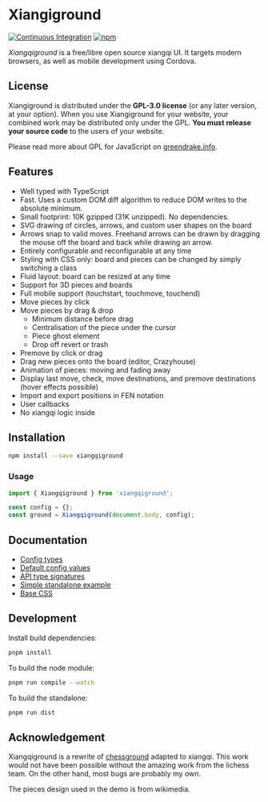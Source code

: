 # Xiangiground

[![Continuous Integration](https://github.com/lucaferranti/xiangqiground/workflows/Continuous%20Integration/badge.svg)](https://github.com/lucaferranti/xiangqiground/actions?query=workflow%3A%22Continuous+Integration%22)
[![npm](https://img.shields.io/npm/v/xiangqiground)](https://www.npmjs.com/package/xiangqiground)

_Xiangqiground_ is a free/libre open source xiangqi UI.
It targets modern browsers, as well as mobile development using Cordova.

## License

Xiangiground is distributed under the **GPL-3.0 license** (or any later version,
at your option).
When you use Xiangiground for your website, your combined work may be
distributed only under the GPL. **You must release your source code** to the
users of your website.

Please read more about GPL for JavaScript on [greendrake.info](https://greendrake.info/publications/js-gpl).

## Features

- Well typed with TypeScript
- Fast. Uses a custom DOM diff algorithm to reduce DOM writes to the absolute minimum.
- Small footprint: 10K gzipped (31K unzipped). No dependencies.
- SVG drawing of circles, arrows, and custom user shapes on the board
- Arrows snap to valid moves. Freehand arrows can be drawn by dragging the mouse off the board and back while drawing an arrow.
- Entirely configurable and reconfigurable at any time
- Styling with CSS only: board and pieces can be changed by simply switching a class
- Fluid layout: board can be resized at any time
- Support for 3D pieces and boards
- Full mobile support (touchstart, touchmove, touchend)
- Move pieces by click
- Move pieces by drag & drop
  - Minimum distance before drag
  - Centralisation of the piece under the cursor
  - Piece ghost element
  - Drop off revert or trash
- Premove by click or drag
- Drag new pieces onto the board (editor, Crazyhouse)
- Animation of pieces: moving and fading away
- Display last move, check, move destinations, and premove destinations (hover effects possible)
- Import and export positions in FEN notation
- User callbacks
- No xiangqi logic inside

## Installation

```sh
npm install --save xiangqiground
```

### Usage

```js
import { Xiangqiground } from 'xiangqiground';

const config = {};
const ground = Xiangqiground(document.body, config);
```

## Documentation

- [Config types](https://github.com/lucaferranti/xiangqiground/tree/main/src/config.ts)
- [Default config values](https://github.com/lucaferranti/xiangqiground/tree/main/src/state.ts)
- [API type signatures](https://github.com/lucaferranti/xiangqiground/tree/main/src/api.ts)
- [Simple standalone example](https://github.com/lucaferranti/xiangqiground/blob/main/demo.html)
- [Base CSS](https://github.com/lucaferranti/xiangqiground/blob/main/assets/xiangqiground.base.css)

## Development

Install build dependencies:

```sh
pnpm install
```

To build the node module:

```sh
pnpm run compile --watch
```

To build the standalone:

```sh
pnpm run dist
```

## Acknowledgement

Xiangqiground is a rewrite of [chessground](https://github.com/lichess-org/chessground) adapted to xiangqi. This work would not have been possible without the amazing work from the lichess team. On the other hand, most bugs are probably my own.

The pieces design used in the demo is from wikimedia.
